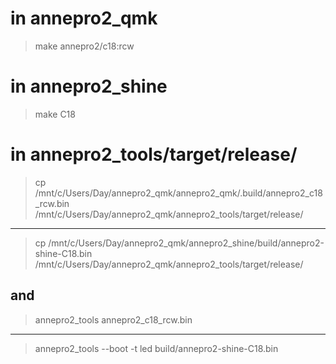 # in annepro2_qmk
> make annepro2/c18:rcw

# in annepro2_shine
> make C18

# in annepro2_tools/target/release/
> cp /mnt/c/Users/Day/annepro2_qmk/annepro2_qmk/.build/annepro2_c18_rcw.bin /mnt/c/Users/Day/annepro2_qmk/annepro2_tools/target/release/

------------


> cp /mnt/c/Users/Day/annepro2_qmk/annepro2_shine/build/annepro2-shine-C18.bin /mnt/c/Users/Day/annepro2_qmk/annepro2_tools/target/release/

## and
> annepro2_tools annepro2_c18_rcw.bin

------------

> annepro2_tools --boot -t led build/annepro2-shine-C18.bin
